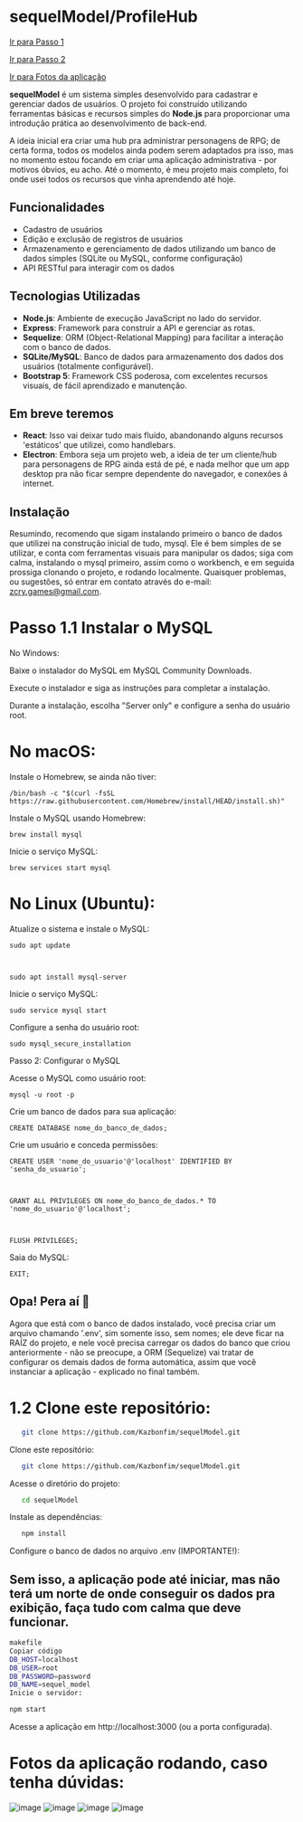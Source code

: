 # sequelModel/ProfileHub

[Ir para Passo 1](#passo-1-1-instalar-o-mysql)

[Ir para Passo 2](#1-2-clone-este-repositorio)

[Ir para Fotos da aplicação](#fotos-da-aplicacao-rodando-caso-tenha-duvidas)


**sequelModel** é um sistema simples desenvolvido para cadastrar e gerenciar dados de usuários. O projeto foi construído utilizando ferramentas básicas e recursos simples do **Node.js** para proporcionar uma introdução prática ao desenvolvimento de back-end.

A ideia inicial era criar uma hub pra administrar personagens de RPG; de certa forma, todos os modelos ainda podem serem adaptados pra isso, mas no momento estou focando em criar uma aplicação administrativa - por motivos óbvios, eu acho. Até o momento, é meu projeto mais completo, foi onde usei todos os recursos que vinha aprendendo até hoje.

## Funcionalidades

- Cadastro de usuários
- Edição e exclusão de registros de usuários
- Armazenamento e gerenciamento de dados utilizando um banco de dados simples (SQLite ou MySQL, conforme configuração)
- API RESTful para interagir com os dados

## Tecnologias Utilizadas

- **Node.js**: Ambiente de execução JavaScript no lado do servidor.
- **Express**: Framework para construir a API e gerenciar as rotas.
- **Sequelize**: ORM (Object-Relational Mapping) para facilitar a interação com o banco de dados.
- **SQLite/MySQL**: Banco de dados para armazenamento dos dados dos usuários (totalmente configurável).
- **Bootstrap 5**: Framework CSS poderosa, com excelentes recursos visuais, de fácil aprendizado e manutenção.

## Em breve teremos

- **React**: Isso vai deixar tudo mais fluído, abandonando alguns recursos 'estáticos' que utilizei, como handlebars.
- **Electron**: Embora seja um projeto web, a ideia de ter um cliente/hub para personagens de RPG ainda está de pé, e nada melhor que um app desktop pra não ficar sempre dependente do navegador, e conexões á internet.

## Instalação

Resumindo, recomendo que sigam instalando primeiro o banco de dados que utilizei na construção inicial de tudo, mysql. Ele é bem simples de se utilizar, e conta com ferramentas visuais para manipular os dados; siga com calma, instalando o mysql primeiro, assim como o workbench, e em seguida prossiga clonando o projeto, e rodando localmente. Quaisquer problemas, ou sugestões, só entrar em contato através do e-mail: zcry.games@gmail.com.

# Passo 1.1 Instalar o MySQL

No Windows:

Baixe o instalador do MySQL em MySQL Community Downloads.

Execute o instalador e siga as instruções para completar a instalação.

Durante a instalação, escolha "Server only" e configure a senha do usuário root.

# No macOS:

Instale o Homebrew, se ainda não tiver:

    /bin/bash -c "$(curl -fsSL https://raw.githubusercontent.com/Homebrew/install/HEAD/install.sh)"

Instale o MySQL usando Homebrew:

    brew install mysql

Inicie o serviço MySQL:

    brew services start mysql

# No Linux (Ubuntu):

Atualize o sistema e instale o MySQL:

    sudo apt update



    sudo apt install mysql-server

Inicie o serviço MySQL:

    sudo service mysql start

Configure a senha do usuário root:

    sudo mysql_secure_installation

Passo 2: Configurar o MySQL

Acesse o MySQL como usuário root:

    mysql -u root -p

Crie um banco de dados para sua aplicação:

    CREATE DATABASE nome_do_banco_de_dados;

Crie um usuário e conceda permissões:

    CREATE USER 'nome_do_usuario'@'localhost' IDENTIFIED BY 'senha_do_usuario';



    GRANT ALL PRIVILEGES ON nome_do_banco_de_dados.* TO 'nome_do_usuario'@'localhost';



    FLUSH PRIVILEGES;

Saia do MySQL:

    EXIT;

## Opa! Pera aí 🤚
Agora que está com o banco de dados instalado, você precisa criar um arquivo chamando '.env', sim somente isso, sem nomes; ele deve ficar na RAÍZ do projeto, e nele você precisa carregar os dados do banco que criou anteriormente - não se preocupe, a ORM (Sequelize) vai tratar de configurar os demais dados de forma automática, assim que você instanciar a aplicação - explicado no final também.

# 1.2 Clone este repositório:

```bash
   git clone https://github.com/Kazbonfim/sequelModel.git
```

Clone este repositório:

```bash
   git clone https://github.com/Kazbonfim/sequelModel.git
```

Acesse o diretório do projeto:

```bash
   cd sequelModel
```

Instale as dependências:

```bash
   npm install
```

Configure o banco de dados no arquivo .env (IMPORTANTE!):
## Sem isso, a aplicação pode até iniciar, mas não terá um norte de onde conseguir os dados pra exibição, faça tudo com calma que deve funcionar.

```bash
makefile
Copiar código
DB_HOST=localhost
DB_USER=root
DB_PASSWORD=password
DB_NAME=sequel_model
Inicie o servidor:
```

```bash
npm start
```

Acesse a aplicação em http://localhost:3000 (ou a porta configurada).

# Fotos da aplicação rodando, caso tenha dúvidas:

![image](https://github.com/user-attachments/assets/f11b790d-1aa4-4d4d-b2d7-4db1a31c1d37)
![image](https://github.com/user-attachments/assets/c9b38f5d-7827-4f6b-a735-59283ff8979d)
![image](https://github.com/user-attachments/assets/0b6f5927-432e-48a6-825a-145d6b34491e)
![image](https://github.com/user-attachments/assets/56327b00-b920-458a-8f90-cc7c57867915)